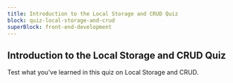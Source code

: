 ```yaml
---
title: Introduction to the Local Storage and CRUD Quiz
block: quiz-local-storage-and-crud
superBlock: front-end-development
---
```


## Introduction to the Local Storage and CRUD Quiz

Test what you've learned in this quiz on Local Storage and CRUD.
